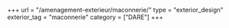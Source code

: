 +++
url = "/amenagement-exterieur/maconnerie/"
type = "exterior_design"
exterior_tag = "maconnerie"
category = ["DARE"]
+++
